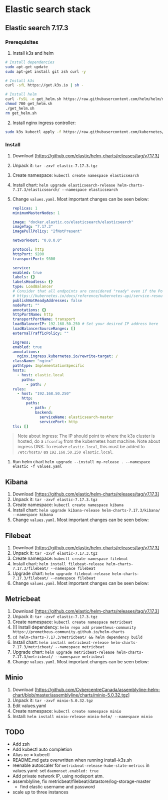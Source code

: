 # Elastic search stack

## Elastic search 7.17.3

### Prerequisites

1. Install k3s and helm

```bash
# Install dependencies
sudo apt-get update
sudo apt-get install git zsh curl -y

# Install k3s
curl -sfL https://get.k3s.io | sh - 

# Install helm
curl -fsSL -o get_helm.sh https://raw.githubusercontent.com/helm/helm/main/scripts/get-helm-3
chmod 700 get_helm.sh
./get_helm.sh
rm get_helm.sh
```

2. Install nginx ingress controller:

```bash
sudo k3s kubectl apply -f https://raw.githubusercontent.com/kubernetes/ingress-nginx/controller-v1.0.0/deploy/static/provider/cloud/deploy.yaml
``` 

### Install

1. Download [https://github.com/elastic/helm-charts/releases/tag/v7.17.3]
1. Unpack it: `tar -zxvf elastic-7.17.3.tgz`
1. Create namespace: `kubectl create namespace elasticsearch`
1. Install chart: `helm upgrade elasticsearch-release helm-charts-7.17.3/elasticsearch/ --namespace elasticsearch`
1. Change `values.yaml`. Most important changes can be seen below:

    ```yaml
    replicas: 1
    minimumMasterNodes: 1

    image: "docker.elastic.co/elasticsearch/elasticsearch"
    imageTag: "7.17.3"
    imagePullPolicy: "IfNotPresent"

    networkHost: "0.0.0.0"

    protocol: http
    httpPort: 9200
    transportPort: 9300

    service:
    enabled: true
    labels: {}
    labelsHeadless: {}
    type: LoadBalancer
    # Consider that all endpoints are considered "ready" even if the Pods themselves are not
    # https://kubernetes.io/docs/reference/kubernetes-api/service-resources/service-v1/#ServiceSpec
    publishNotReadyAddresses: false
    nodePort: ""
    annotations: {}
    httpPortName: http
    transportPortName: transport
    loadBalancerIP: 192.168.50.250 # Set your desired IP address here
    loadBalancerSourceRanges: []
    externalTrafficPolicy: ""

    ingress:
    enabled: true
    annotations:
      nginx.ingress.kubernetes.io/rewrite-target: /
    className: "nginx"
    pathtype: ImplementationSpecific
    hosts:
      - host: elastic.local
        paths:
          - path: /
    rules:
      - host: "192.168.50.250"
        http:
          paths:
            - path: /
              backend:
                serviceName: elasticsearch-master
                servicePort: http
    tls: []
    ```

> Note about ingress: The IP should point to where the k3s cluster is hosted, do a `ifconfig` from the kubernetes host machine.
> Note about ingress DNS: To resolve `elastic.local`, this must be added to `/etc/hosts/` as `192.168.50.250 elastic.local`. 

1. Run helm chart `helm upgrade --install my-release . --namespace elastic -f values.yaml`

## Kibana

1. Download [https://github.com/elastic/helm-charts/releases/tag/v7.17.3]
1. Unpack it: `tar -zxvf elastic-7.17.3.tgz`
1. Create namespace: `kubectl create namespace kibana`
1. Install chart: `helm upgrade kibana-release helm-charts-7.17.3/kibana/ --namespace kibana`
1. Change `values.yaml`. Most important changes can be seen below:

## Filebeat

1. Download [https://github.com/elastic/helm-charts/releases/tag/v7.17.3]
1. Unpack it: `tar -zxvf elastic-7.17.3.tgz`
1. Create namespace: `kubectl create namespace filebeat`
1. Install chart: `helm install filebeat-release helm-charts-7.17.3/filebeat/ --namespace filebeat`
1. Upgrade chart: `helm upgrade filebeat-release helm-charts-7.17.3/filebeat/ --namespace filebeat`
1. Change `values.yaml`. Most important changes can be seen below:

## Metricbeat

1. Download [https://github.com/elastic/helm-charts/releases/tag/v7.17.3]
1. Unpack it: `tar -zxvf elastic-7.17.3.tgz`
1. Create namespace: `kubectl create namespace metricbeat`
1. [!] Install dependency: `helm repo add prometheus-community https://prometheus-community.github.io/helm-charts`
1. `cd helm-charts-7.17.3/metricbeat/ && helm dependency build`
1. Install chart: `helm install metricbeat-release helm-charts-7.17.3/metricbeat/ --namespace metricbeat`
1. Upgrade chart: `helm upgrade metricbeat-release helm-charts-7.17.3/metricbeat/ --namespace metricbeat`
1. Change `values.yaml`. Most important changes can be seen below:

## Minio

1. Download [https://github.com/CybercentreCanada/assemblyline-helm-chart/blob/master/assemblyline/charts/minio-5.0.32.tgz]
1. Unpack it: `tar -zxvf minio-5.0.32.tgz`
1. Edit values.yaml
1. Create namespace: `kubectl create namespace minio`
1. Install: `helm install minio-release minio-helm/ --namespace minio`

  ## TODO

  - Add zsh
  - Add kubectl auto completion
  - Alias oc = kubectl
  - README.md gets overwritten when running install-k3s.sh
  - reenable autoscaler for `metricbeat-release-kube-state-metrics` in values.yaml: set `daemonset.enabled: true`
  - Add private network IP, using nodeport atm.
  - assemblyline, fix metricbeat/filebeat/datastore/log-storage-master
    - find elastic username and password
  - scale up to three instances